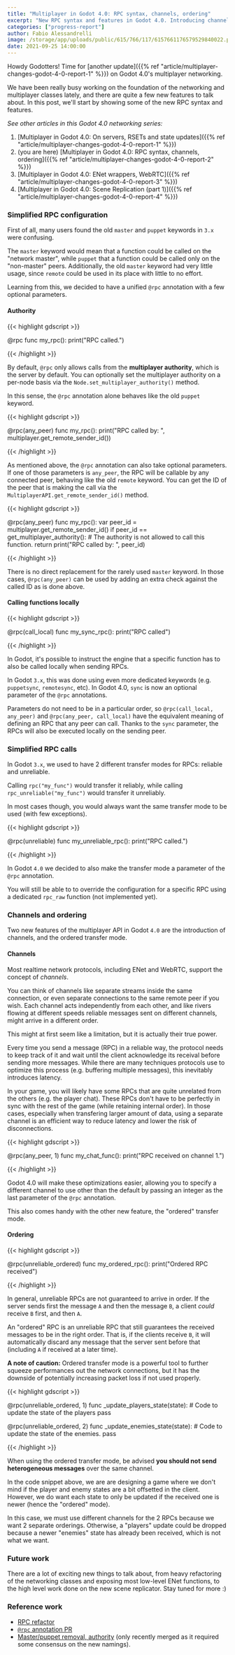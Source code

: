 ```yaml
---
title: "Multiplayer in Godot 4.0: RPC syntax, channels, ordering"
excerpt: "New RPC syntax and features in Godot 4.0. Introducing channels and ordered transfer mode."
categories: ["progress-report"]
author: Fabio Alessandrelli
image: /storage/app/uploads/public/615/766/117/6157661176579529840022.png
date: 2021-09-25 14:00:00
---
```


Howdy Godotters! Time for [another update]({{% ref "article/multiplayer-changes-godot-4-0-report-1" %}}) on Godot 4.0's multiplayer networking.

We have been really busy working on the foundation of the networking and multiplayer classes lately, and there are quite a few new features to talk about. In this post, we'll start by showing some of the new RPC syntax and features.

*See other articles in this Godot 4.0 networking series:*

1. [Multiplayer in Godot 4.0: On servers, RSETs and state updates]({{% ref "article/multiplayer-changes-godot-4-0-report-1" %}})
2. (you are here) [Multiplayer in Godot 4.0: RPC syntax, channels, ordering]({{% ref "article/multiplayer-changes-godot-4-0-report-2" %}})
3. [Multiplayer in Godot 4.0: ENet wrappers, WebRTC]({{% ref "article/multiplayer-changes-godot-4-0-report-3" %}})
4. [Multiplayer in Godot 4.0: Scene Replication (part 1)]({{% ref "article/multiplayer-changes-godot-4-0-report-4" %}})

### Simplified RPC configuration

First of all, many users found the old `master` and `puppet` keywords in `3.x` were confusing.

The `master` keyword would mean that a function could be called on the "network master", while `puppet` that a function could be called only on the "non-master" peers. Additionally, the old `master` keyword had very little usage, since `remote` could be used in its place with little to no effort.

Learning from this, we decided to have a unified `@rpc` annotation with a few optional parameters.

#### Authority

{{< highlight gdscript >}}

@rpc
func my_rpc():
	print("RPC called.")

{{< /highlight >}}

By default, `@rpc` only allows calls from the **multiplayer authority**, which is the server by default. You can optionally set the multiplayer authority on a per-node basis via the `Node.set_multiplayer_authority()` method.

In this sense, the `@rpc` annotation alone behaves like the old `puppet` keyword.

{{< highlight gdscript >}}

@rpc(any_peer)
func my_rpc():
	print("RPC called by: ", multiplayer.get_remote_sender_id())

{{< /highlight >}}

As mentioned above, the `@rpc` annotation can also take optional parameters. If one of those parameters is `any_peer`, the RPC will be callable by any connected peer, behaving like the old `remote` keyword. You can get the ID of the peer that is making the call via the `MultiplayerAPI.get_remote_sender_id()` method.

{{< highlight gdscript >}}

@rpc(any_peer)
func my_rpc():
	var peer_id = multiplayer.get_remote_sender_id()
	if peer_id == get_multiplayer_authority():
		# The authority is not allowed to call this function.
		return
	print("RPC called by: ", peer_id)

{{< /highlight >}}

There is no direct replacement for the rarely used `master` keyword. In those cases, `@rpc(any_peer)` can be used by adding an extra check against the called ID as is done above.

#### Calling functions locally

{{< highlight gdscript >}}

@rpc(call_local)
func my_sync_rpc():
	print("RPC called")

{{< /highlight >}}

In Godot, it's possible to instruct the engine that a specific function has to also be called locally when sending RPCs.

In Godot `3.x`, this was done using even more dedicated keywords (e.g. `puppetsync`, `remotesync`, etc). In Godot 4.0, `sync` is now an optional parameter of the `@rpc` annotations.

Parameters do not need to be in a particular order, so `@rpc(call_local, any_peer)` and `@rpc(any_peer, call_local)` have the equivalent meaning of defining an RPC that any peer can call. Thanks to the `sync` parameter, the RPCs will also be executed locally on the sending peer.

### Simplified RPC calls

In Godot `3.x`, we used to have 2 different transfer modes for RPCs: reliable and unreliable.

Calling `rpc("my_func")` would transfer it reliably, while calling `rpc_unreliable("my_func")` would transfer it unreliably.

In most cases though, you would always want the same transfer mode to be used (with few exceptions).

{{< highlight gdscript >}}

@rpc(unreliable)
func my_unreliable_rpc():
	print("RPC called.")

{{< /highlight >}}

In Godot `4.0` we decided to also make the transfer mode a parameter of the `@rpc` annotation.

You will still be able to to override the configuration for a specific RPC using a dedicated `rpc_raw` function (not implemented yet).

### Channels and ordering

Two new features of the multiplayer API in Godot `4.0` are the introduction of channels, and the ordered transfer mode.

#### Channels

Most realtime network protocols, including ENet and WebRTC, support the concept of *channels*.

You can think of channels like separate streams inside the same connection, or even separate connections to the same remote peer if you wish. Each channel acts independently from each other, and like rivers flowing at different speeds reliable messages sent on different channels, might arrive in a different order.

This might at first seem like a limitation, but it is actually their true power.

Every time you send a message (RPC) in a reliable way, the protocol needs to keep track of it and wait until the client acknowledge its receival before sending more messages. While there are many techniques protocols use to optimize this process (e.g. buffering multiple messages), this inevitably introduces latency.

In your game, you will likely have some RPCs that are quite unrelated from the others (e.g. the player chat). These RPCs don't have to be perfectly in sync with the rest of the game (while retaining internal order). In those cases, especially when transfering larger amount of data, using a separate channel is an efficient way to reduce latency and lower the risk of disconnections.

{{< highlight gdscript >}}

@rpc(any_peer, 1)
func my_chat_func():
	print("RPC received on channel 1.")

{{< /highlight >}}

Godot 4.0 will make these optimizations easier, allowing you to specify a different channel to use other than the default by passing an integer as the last parameter of the `@rpc` annotation.

This also comes handy with the other new feature, the "ordered" transfer mode.

#### Ordering

{{< highlight gdscript >}}

@rpc(unreliable_ordered)
func my_ordered_rpc():
	print("Ordered RPC received")

{{< /highlight >}}

In general, unreliable RPCs are not guaranteed to arrive in order. If the server sends first the message `A` and then the message `B`, a client *could* receive `B` first, and then `A`.

An "ordered" RPC is an unreliable RPC that still guarantees the received messages to be in the right order. That is, if the clients receive `B`, it will automatically discard any message that the server sent before that (including `A` if received at a later time).

**A note of caution:** Ordered transfer mode is a powerful tool to further squeeze performances out the network connections, but it has the downside of potentially increasing packet loss if not used properly.

{{< highlight gdscript >}}

@rpc(unreliable_ordered, 1)
func _update_players_state(state):
	# Code to update the state of the players
	pass

@rpc(unreliable_ordered, 2)
func _update_enemies_state(state):
	# Code to update the state of the enemies.
	pass

{{< /highlight >}}

When using the ordered transfer mode, be advised **you should not send heterogeneous messages** over the same channel.

In the code snippet above, we are are designing a game where we don't mind if the player and enemy states are a bit offsetted in the client. However, we do want each state to only be updated if the received one is newer (hence the "ordered" mode).

In this case, we must use different channels for the 2 RPCs because we want 2 separate orderings. Otherwise, a "players" update could be dropped because a newer "enemies" state has already been received, which is not what we want.

### Future work

There are a lot of exciting new things to talk about, from heavy refactoring of the networking classes and exposing most low-level ENet functions, to the high level work done on the new scene replicator. Stay tuned for more :)

### Reference work

- [RPC refactor](https://github.com/godotengine/godot/pull/49221)
- [`@rpc` annotation PR](https://github.com/godotengine/godot/pull/49882)
- [Master/puppet removal, authority](https://github.com/godotengine/godot/pull/51481) (only recently merged as it required some consensus on the new namings).
